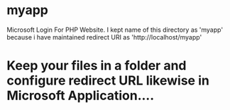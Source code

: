 # myapp
Microsoft Login For PHP Website.
I kept name of this directory as 'myapp' because i have maintained redirect URI as 'http://localhost/myapp'
# Keep your files in a folder and configure redirect URL likewise in Microsoft Application....
